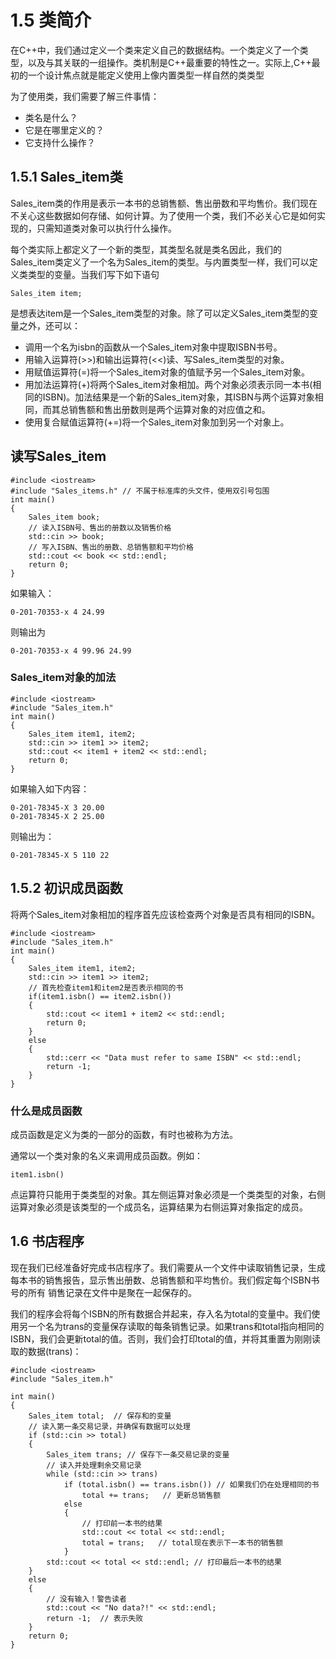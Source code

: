 # 1.5 类简介


在C++中，我们通过定义一个类来定义自己的数据结构。一个类定义了一个类型，以及与其关联的一组操作。类机制是C++最重要的特性之一。实际上,C++最初的一个设计焦点就是能定义使用上像内置类型一样自然的类类型


为了使用类，我们需要了解三件事情：

* 类名是什么？
* 它是在哪里定义的？
* 它支持什么操作？

## 1.5.1 Sales_item类

Sales_item类的作用是表示一本书的总销售额、售出册数和平均售价。我们现在不关心这些数据如何存储、如何计算。为了使用一个类，我们不必关心它是如何实现的，只需知道类对象可以执行什么操作。

每个类实际上都定义了一个新的类型，其类型名就是类名因此，我们的Sales_item类定义了一个名为Sales_item的类型。与内置类型一样，我们可以定义类类型的变量。当我们写下如下语句

```
Sales_item item;
```

是想表达item是一个Sales_item类型的对象。除了可以定义Sales_item类型的变量之外，还可以：

* 调用一个名为isbn的函数从一个Sales_item对象中提取ISBN书号。
* 用输入运算符(>>)和输出运算符(<<)读、写Sales_item类型的对象。
* 用赋值运算符(=)将一个Sales_item对象的值赋予另一个Sales_item对象。
* 用加法运算符(+)将两个Sales_item对象相加。两个对象必须表示同一本书(相同的ISBN)。加法结果是一个新的Sales_item对象，其ISBN与两个运算对象相同，而其总销售额和售出册数则是两个运算对象的对应值之和。
* 使用复合赋值运算符(+=)将一个Sales_item对象加到另一个对象上。

## 读写Sales_item

```
#include <iostream>
#include "Sales_items.h" // 不属于标准库的头文件，使用双引号包围
int main()
{
    Sales_item book;
    // 读入ISBN号、售出的册数以及销售价格
    std::cin >> book;
    // 写入ISBN、售出的册数、总销售额和平均价格
    std::cout << book << std::endl;
    return 0;
}
```

如果输入：
```
0-201-70353-x 4 24.99
```
则输出为
```
0-201-70353-x 4 99.96 24.99
```

### Sales_item对象的加法

```
#include <iostream>
#include "Sales_item.h"
int main()
{
    Sales_item item1, item2;
    std::cin >> item1 >> item2;
    std::cout << item1 + item2 << std::endl;
    return 0;
}
```

如果输入如下内容：

```
0-201-78345-X 3 20.00
0-201-78345-X 2 25.00
```

则输出为：
```
0-201-78345-X 5 110 22
```

## 1.5.2 初识成员函数

将两个Sales_item对象相加的程序首先应该检查两个对象是否具有相同的ISBN。

```
#include <iostream>
#include "Sales_item.h"
int main()
{
    Sales_item item1, item2;
    std::cin >> item1 >> item2;
    // 首先检查item1和item2是否表示相同的书
    if(item1.isbn() == item2.isbn())
    {
        std::cout << item1 + item2 << std::endl;
        return 0;
    }
    else
    {
        std::cerr << "Data must refer to same ISBN" << std::endl;
        return -1;
    }
}
```

### 什么是成员函数

成员函数是定义为类的一部分的函数，有时也被称为方法。

通常以一个类对象的名义来调用成员函数。例如：

```
item1.isbn()
```

点运算符只能用于类类型的对象。其左侧运算对象必须是一个类类型的对象，右侧运算对象必须是该类型的一个成员名，运算结果为右侧运算对象指定的成员。


## 1.6 书店程序

现在我们已经准备好完成书店程序了。我们需要从一个文件中读取销售记录，生成每本书的销售报告，显示售出册数、总销售额和平均售价。我们假定每个ISBN书号的所有
销售记录在文件中是聚在一起保存的。

我们的程序会将每个ISBN的所有数据合并起来，存入名为total的变量中。我们使用另一个名为trans的变量保存读取的每条销售记录。如果trans和total指向相同的ISBN，我们会更新total的值。否则，我们会打印total的值，并将其重置为刚刚读取的数据(trans)：

```
#include <iostream>   
#include "Sales_item.h"   
   
int main()    
{       
    Sales_item total;  // 保存和的变量
    // 读入第一条交易记录，并确保有数据可以处理   
    if (std::cin >> total) 
    {   
        Sales_item trans; // 保存下一条交易记录的变量   
        // 读入并处理剩余交易记录
        while (std::cin >> trans)   
            if (total.isbn() == trans.isbn()) // 如果我们仍在处理相同的书   
                total += trans;   // 更新总销售额
            else
            {      
                // 打印前一本书的结果   
                std::cout << total << std::endl;   
                total = trans;   // total现在表示下一本书的销售额
            }   
        std::cout << total << std::endl; // 打印最后一本书的结果
    }
    else 
    {   
        // 没有输入！警告读者 
        std::cout << "No data?!" << std::endl;   
        return -1;  // 表示失败  
    }   
    return 0;   
}   
```
